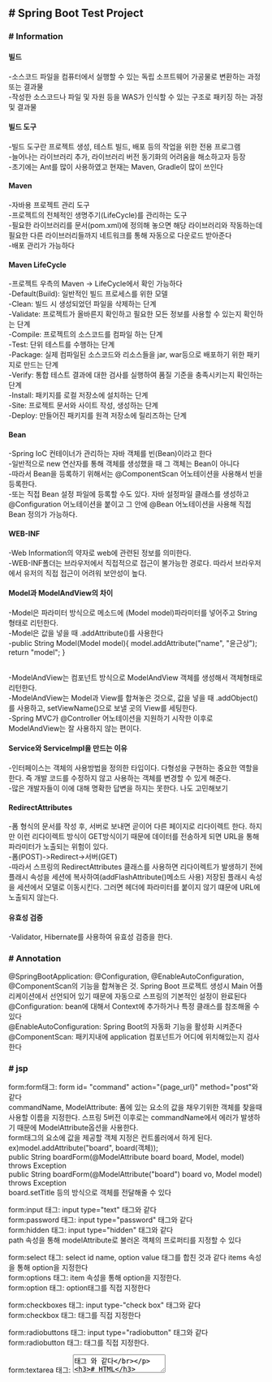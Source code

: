 <h2># Spring Boot Test Project</h2>

<h3># Information</h3>

<h4>빌드</h4>
-소스코드 파일을 컴퓨터에서 실행할 수 있는 독립 소프트웨어 가공물로 변환하는 과정 또는 결과물</br>
-작성한 소스코드나 파일 및 자원 등을 WAS가 인식할 수 있는 구조로 패키징 하는 과정 및 결과물

<h4>빌드 도구</h4>
-빌드 도구란 프로젝트 생성, 테스트 빌드, 배포 등의 작업을 위한 전용 프로그램</br>
-늘어나는 라이브러리 추가, 라이브러리 버전 동기화의 어려움을 해소하고자 등장</br>
-초기에는 Ant를 많이 사용하였고 현재는 Maven, Gradle이 많이 쓰인다</br>

<h4>Maven</h4>
-자바용 프로젝트 관리 도구</br>
-프로젝트의 전체적인 생명주기(LifeCycle)를 관리하는 도구</br>
-필요한 라이브러리를 문서(pom.xml)에 정의해 놓으면 해당 라이브러리와 작동하는데 필요한 다른 라이브러리들까지 네트워크를 통해 자동으로 다운로드 받아준다</br>
-배포 관리가 가능하다</br>

<h4>Maven LifeCycle</h4>
-프로젝트 우측의 Maven -> LifeCycle에서 확인 가능하다</br>
-Default(Build): 일반적인 빌드 프로세스를 위한 모델</br>
-Clean: 빌드 시 생성되었던 파일을 삭제하는 단계</br>
-Validate: 프로젝트가 올바른지 확인하고 필요한 모든 정보를 사용할 수 있는지 확인하는 단계</br>
-Compile: 프로젝트의 소스코드를 컴파일 하는 단계</br>
-Test: 단위 테스트를 수행하는 단계</br>
-Package: 실제 컴파일된 소스코드와 리소스들을 jar, war등으로 배포하기 위한 패키지로 만드는 단계</br>
-Verify: 통합 테스트 결과에 대한 검사를 실행하여 품질 기준을 충족시키는지 확인하는 단계</br>
-Install: 패키지를 로컬 저장소에 설치하는 단계</br>
-Site: 프로젝트 문서와 사이트 작성, 생성하는 단계</br>
-Deploy: 만들어진 패키지를 원격 저장소에 릴리즈하는 단계</br>

<h4>Bean</h4>
-Spring IoC 컨테이너가 관리하는 자바 객체를 빈(Bean)이라고 한다</br>
-일반적으로 new 연산자를 통해 객체를 생성했을 때 그 객체는 Bean이 아니다</br>
-따라서 Bean을 등록하기 위해서는 @ComponentScan 어노테이션을 사용해서 빈을 등록한다.</br>
-또는 직접 Bean 설정 파일에 등록할 수도 있다. 자바 설정파일 클래스를 생성하고 @Configuration 어노테이션을 붙이고 그 안에 @Bean 어노테이션을 사용해 직접 Bean 정의가 가능하다.</br>

<h4>WEB-INF</h4>
-Web Information의 약자로 web에 관련된 정보를 의미한다.</br>
-WEB-INF폴더는 브라우저에서 직접적으로 접근이 불가능한 경로다. 따라서 브라우저에서 유저의 직접 접근이 어려워 보안성이 높다.</br>

<h4>Model과 ModelAndView의 차이</h4>
-Model은 파라미터 방식으로 메소드에 (Model model)파라미터를 넣어주고 String 형태로 리턴한다.</br>
-Model은 값을 넣을 때 .addAttribute()를 사용한다</br>
-public String Model(Model model){ model.addAttribute("name", "윤근상"); return "model"; }</br></br>

-ModelAndView는 컴포넌트 방식으로 ModelAndView 객체를 생성해서 객체형태로 리턴한다.</br>
-ModelAndView는 Model과 View를 합쳐놓은 것으로, 값을 넣을 때 .addObject()를 사용하고, setViewName()으로 보낼 곳의 View를 세팅한다.</br>
-Spring MVC가 @Controller 어노테이션을 지원하기 시작한 이후로 ModelAndView는 잘 사용하지 않는 편이다.</br>

<h4>Service와 ServiceImpl을 만드는 이유</h4>
-인터페이스는 객체의 사용방법을 정의한 타입이다. 다형성을 구현하는 중요한 역할을 한다. 즉 개발 코드를 수정하지 않고 사용하는 객체를 변경할 수 있게 해준다.</br>
-많은 개발자들이 이에 대해 명확한 답변을 하지는 못한다. 나도 고민해보기</br>

<h4>RedirectAttributes</h4>
-폼 형식의 문서를 작성 후, 서버로 보내면 곧이어 다른 페이지로 리다이렉트 한다. 하지만 이런 리다이렉트 방식이 GET방식이기 때문에 데이터를 전송하게 되면 URL을 통해 파라미터가 노출되는 위험이 있다.</br>
-폼(POST)->Redirect->서버(GET)</br>
-따라서 스프링의 RedirectAttributes 클래스를 사용하면 리다이렉트가 발생하기 전에 플래시 속성을 세션에 복사하여(addFlashAttribute()메소드 사용) 저장된 플래시 속성을 세션에서 모델로 이동시킨다. 그러면 헤더에 파라미터를 붙이지 않기 떄문에 URL에 노출되지 않는다.</br>

<h4>유효성 검증</h4>
-Validator, Hibernate를 사용하여 유효성 검증을 한다.</h4>


<h3># Annotation</h3>

@SpringBootApplication: @Configuration, @EnableAutoConfiguration, @ComponentScan의 기능을 합쳐놓은 것. Spring Boot 프로젝트 생성시 Main 어플리케이션에서 선언되어 있기 때문에 자동으로 스프링의 기본적인 설정이 완료된다</br>
@Configuration: bean에 대해서 Context에 추가하거나 특정 클래스를 참조해올 수 있다</br>
@EnableAutoConfiguration: Spring Boot의 자동화 기능을 활성화 시켜준다</br>
@ComponentScan: 패키지내에 application 컴포넌트가 어디에 위치해있는지 검사한다</br>



<h3># jsp</h3>

form:form태그: form id= "command" action="{page_url}" method="post"와 같다</br>
commandName, ModelAttribute: 폼에 있는 요소의 값을 채우기위한 객체를 찾을때 사용할 이름을 지정한다. 스프링 5버전 이후로는 commandName에서 에러가 발생하기 때문에 ModelAttribute옵션을 사용한다.</br>
form태그의 요소에 값을 제공할 객체 지정은 컨트롤러에서 하게 된다.</br> 
ex)model.addAttribute("board", board(객체)); </br>
public String boardForm(@ModelAttribute board board, Model, model) throws Exception</br>
public String boardForm(@ModelAttribute("board") board vo, Model model) throws Exception</br>
board.setTitle 등의 방식으로 객체를 전달해줄 수 있다</br>

form:input 태그: input type="text" 태그와 같다</br>
form:password 태그: input type="password" 태그와 같다</br>
form:hidden 태그: input type="hidden" 태그와 같다</br>
path 속성을 통해 modelAttribute로 불러온 객체의 프로퍼티를 지정할 수 있다</br>

form:select 태그: select id name, option value 태그를 합친 것과 같다 items 속성을 통해 option을 지정한다</br>
form:options 태그: item 속성을 통해 option을 지정한다.</br>
form:option 태그:  option태그를 직접 지정한다</br>

form:checkboxes 태그: input type-"check box" 태그와 같다</br>
form:checkbox 태그: 태그를 직접 지정한다</br>

form:radiobuttons 태그: input type="radiobutton" 태그와 같다</br>
form:radiobutton 태그: 태그를 직접 지정한다.</br>

form:textarea 태그: <textarea>태그 와 같다</br>


<h3># HTML</h3>
-ul: unordered list, 순서 없이 나타내는 리스트</br>
-ol: ordered list, 숫자 순서대로 나타내는 리스트</br>

oracle연결이 안될시
maven 웹 페이지에서 ojdbc7.jar(12.1.0.2.0) 다운 후 WEB-INF/lib에 넣기<br>
maven에 dependency 추가
        <dependency>
            <groupId>oracle.jdbc</groupId>
            <artifactId>OracleDriver</artifactId>
            <version>12.1.0.2.0</version>
            <scope>system</scope>
            <systemPath>${basedir}/src/main/webapp/WEB-INF/lib/ojdbc7.jar</systemPath>
        </dependency>


## ch3.Using Spring Boot

### 3.1. Build System
Dependency 관리를 위해 빌드 도구를 선택한다. 추천하는 도구는 **Maven**과 **Gradle**이 있다.

#### 3.1.1. Maven
        -통합테스트를 실행하기 전에 실행가능한 jar, war를 패키징하고, spring boot 애플리케이션을 
        실행하고, 빌드정보를 생성한다
        -필요한 라이브러리를 특정 문서(pom.xml)에 정의해 놓으면 내가 사용할 라이브러리 뿐만 아니라
        해당 라이브러리가 작동하는데 필요한 다른 라이브러리들까지 관리하여 네트워크를 통해
        자동으로 다운 받는다
        -스프링 부트 의존관계는 org.springframework.boot groupId를 사용한다. 

[참조문서1]: https://goddaehee.tistory.com/199
[참조문서2]: https://docs.spring.io/spring-boot/docs/2.4.0-SNAPSHOT/maven-plugin/reference/htmlsingle/#using
참조
[https://goddaehee.tistory.com/199][참조문서1] </br>
[https://docs.spring.io/spring-boot/docs/2.4.0-SNAPSHOT/maven-plugin/reference/htmlsingle/#using][참조문서2]

#### 3.1.2. Gradle
        -Groovy 기반의 빌드도구이다. Maven의 pom.xml을 Gradle로 변환도 가능하며 Maven의 중앙 저장소도 지원하기 때문에 라이브러리를 모두 그대로 가져다 사용 가능하다
        -compile("org.springframework.boot:groupId)의 형식으로 의존성을 설정한다
        
[참조문서3]: https://docs.spring.io/spring-boot/docs/2.4.0-SNAPSHOT/maven-plugin/reference/htmlsingle/
참조
[https://docs.spring.io/spring-boot/docs/2.4.0-SNAPSHOT/maven-plugin/reference/htmlsingle/][참조문서3]

#### 3.1.3. Ant
        -긴 스크립트 작성을 해야하기 때문에 안쓰는 추세
        
#### 3.1.4. starter
starter 의존성은 spring-boot-starter-* 의 네이밍 구조를 를 갖는다
        
### 3.2. Structuring Your Code
기존의 Spring은 web.xml문서를 통해 메타정보를 활용,

CLI, GUI, NUI
제약사항, 시스템을 설계하거나 구현할 때 관련되는 기술이나 표준, 규정들을 의미한다 개발과 관련된 정책이나, 업무 규칙, 특정 소프트웨어나 프로그램의 사용, 데이터 사용과 관련된 제약 등에 대한 기술 제약사항, 개발할 때 적용할 업무 영역의 표준이나 법규의 표준 적합 제약사항으로 날ㅏ태==

u1개발도구 분류: 화면설계(파워포인트, 스토리보드, 와이어프레임, 목업) 
와이어프레임: 기획 단계에서 페이지 레이아웃이나 화면 이동, 구성요소에 대한 내용을 기술한 문서
스토리보드: 와이어프레임의 내용에 디스크립션 등을 포함한 설계 문서이다.
목업: 설계 단계에서 실제 화면과 같은 형태의 모형이다.
프로토타입: 인터렉션(상호작용)이 포함되어 테스트가 가능한 형태이다.
UI디자인: 화면의 모양이나 기능 등을 표현하는 것이다.
Ui설계서: 웹 사이트의 페이지 구성요소를 기록한 설계도이다. 정적인 형태의 화면 혀태로 와이어프레임이나 목입등을 이용하여 작업한다.

사용성: 특정한 목적을 성취하고자 하는 특정 사용자들에 의해 어떤 제품이 사용될 때와 같은 특정한 맥락의 사용에서의 효과성, 효율성, 만족도에 관한 것이다.
유용성: 사용자가 업무를 수행하는 데 있어 얼마나 정확하게 수행할 수 있는지를 나타내는 것이다.
정보구조: 설계 단계에서 사이트를 구성하는 처리 내용이나 메뉴의 구조를 표현함으로써 사이트의 구조를 파악해 줄 수 있도록 하는 것으로 시미트 맵이라고도 한다.
정보구조를 표현하는 방법에 따라, 계층적 구조, 계열 구조, 그리드 구조, 네트워크 구조비게이션: 네빅
네비게이션: 사용자가 사이트에서 원하는 정보를 찾도록 안내하는 것이다. 사이트맵과 관계가 있고 설계나 구현할 때 사용자가 중심이 되어야 한다, 네비게이션은 메뉴, 버튼, 링크 등으로 구성되며 이들 구성요소는 모든 페이지에서 일관성을 지켜 사용자로 하여금 혼동되지 않도록 하고, 사용자가 직권적으로 자신이 찾고 있는 정보를 알고 찾아간ㄴ 데 도둠을 줄 수 있도록  설계되어야 한다
유스케이스: 사용자 측면에서의 요구사항이며 주로 기능 개선에 대한 내용으로, 사용자가 원하는 목표를 위하여 시스템에서 수행해야하는 내용을 기술한다, 유스케이스에 기록된 내용을 토대로 실제 수행 방법을 구현하게 되다. 사용자에게 있어 외부 시스템이나 서브 시스템과의 의사소통 수단으로 사용된다. 하나의 단위 업무에 대한 독립적인 기능을 수행할 수 있도록 표현한다
UI구현지침 확인
W3C: 월드 와이드 웹을 위한 표준을 개발하고 장려하는 국제적인 컨소시엄 조직으로, W3C의 설립 취지는 웹의 지속적인 성장을 도모하는 프로토콜과 가이드라인을 개발하여 월드 와이드 웹의 모든 잠재력을 이끌어 낸다는 목적에서 찾을 수 있다.
한국형 웹 콘텐츠 접근성 지침: KWCAG, 장애인이 비장애인과 동등하게 웹 콘텐츠에 접근할 수 있도록 웹 콘텐츠를 제작하는 방법에 관하여 기술한 것이다. 웹 콘텐츠 저작자 및 개발자, 웹사이트 설계자 등이 장애인 접근성을 준수하여 콘텐츠를 쉽게 제작할 수 있도록 돕는 지침들을 제공하는 것이 목적이다. 기존의 인터넷 웹 콘텐츠 접근성 지침에 해외 웹 관련 표준 및 기술 동향을 최대한 반영하여 개정한 것ㅇ것이다 해외의 웹 콘텐츠 접근성 가이드라인 2.0을 국내에 맞게 반영한 것이다.
전자정부 웹 표준 준수 지침: 전자정부 웹 사이트 이용자가 특정 운영 체제나 웹 브라우저에 상관없이 접속할 수 있도록 전부에서 전자정부시스템 구축 시 반영해야하는 최소한의 규약을 정의한 것이다.
웹의 3요소: 웹표준, 웹에서 사용되는 기술이나 규칙을 의미하며, 웹사이트를 작성할때 이용하는 HTML, CSS, JavaScript 등에 대한 규정과 다른 기종이나 다른 플랫폼에서도 웹페이지가 구현되도록 제작하는 기법 등을 표함한다. 웹 접근성, 어떠한 사용자(장애인 노인 등), 어떠한 기술 환경에서도 사용자가 전문적인 능력 없이 웹사이트에서 제공하는 모든 정보에 접근할 수 있도록 보장하는 것을 뜻한다. 사용자 웹 접근성이란 모든 사용자가 웹 콘텐츠에 보다 손쉽게 접근할 수 있도록 웹 접근성 지침을 준수하여 설계하고, 실사용성을 고려하여 웹 사이트를 구현하였는지 여부의 수준을 의미한다. 웹호환성, 서비스 이용자 단말기의 하드웨어 및 소프트웨어 환경이 다른 경우에도 동등한 서비스를 제공하는 것을 의미한다.
UI구현
서버와 클라이언트
서버: 클라이언트에게 네트워크를 통해 정보나 서비스를 제공하는 컴퓨터 또는 프로그램이다.
웹서버는 웹 브라우저(클라이언트)로부터 HTTP요청을 받아들이고, HTML문서를 ㅂㄴ환한다. 웹서버의 기능은 HTML, 문서(웹 페이지)를 클라이언트로 전달하는 것이다. HTML 문서(웹 페이지)에는 그림, CSS, 자바스크립트가 포함된다. 콘텐츠 제공뿐 아니라 클라이언트로부터 콘텐츠를 전달 받는 것도 웹 서버의 기능에 속한다. 서버 프로그램의 대표적인 종류에는 Apache, IIS, ngmix, GWS등이 있다.
클라이언트: 네트워크를 통하여 다른 서버 시스템 상의 컴퓨터에 원격 서비스에 접속할 수 있는 응용 프로그램이나 서비스를 클라이언트라고 한다. 웹 브라우저에 URL을 입력하여 그 URL에 해당하는 웹 서버로 웹 페이지에 대한 요청을 전달하는 것이 클라이언트의 기능이다. 클라이언트의 대표적인 종류로는 파이어폭스, 크로 ㅁIE드잉 있다
웹 사이트와 웹 페이지: 웹 사이트는 인터넷 프로토콜 기반의 네트워크에서 URll을 통하여 보이는 웹 페이지들의 의미 있는 묶음이다. 웹페이지는 월드 와이드 웹 상에 있는 개개의 문서를 의미한다. 
HTML: HTML은 마크업 언어로서 웹 페이지를 표현하는 언어이다. <!DOCTYPE html> 웹페이지가 HTML5 문서임을 의미. HTML5에는 반드시 표기해야 함. <html>~</html> HTML문서의 시작과 끝을 의미, <head> ~ </head> 스타일과 스크립트를 선언하는 부분, <title> ~ </title> 브라우저의 제목 표시, <body> ~ </body> 사용자에게 보여주는 실제 내용이 구현되는 부분, HTML의 모든 태그는 시작과 끝 태그로 이루어진다. HTML 태그에는 속성을 지정할 수 있다. 웹 브라우저에 보여지는 내용들을 표현한다. Header, 해당 페이지의 헤더 영역을 지정하고 주로 로고나 회사명, 사이트 맵, 로그인/회원가입 버튼, 검색 버튼 등이 위치한다. Navigation, 본문의 주요 내비게이션(메인 매뉴) 영역을 지정한다. Section, 해당 페이지 콘텐츠 영역을 지정할 때 사용하며 헤더, 푸터 태그와 비교해서 영역을 구분 지정할 때 사용한다. Article, 독립적인 콘텐츠 항목에 대한 영역을 지정할 떄 사용한다. Aside, 본문 내용 이외에 표현하고자 하는 기타 내용이 있을 경우에 영역을 지정할 때 사용하거나 서브 메뉴를 표시하고자 할 때 사용하기도 한다. Footer 본문 내용의  아래에 위치하도록 지정하여 주로 개인정보 보호정채그 회사 주소 등을 작성한다. 
CSS, 웹 페이지 전체의 일관성을 유지할 수 있도록 스타일을 미리 저장해 둔 시트를 의미한다. 웹 페이지를 HTML로만 작성할 경우에는 스타일 변경에 제약이 있으나, 스타일을 미리 저장해 두고 일부 내용이 스타일을 변경할 때 전체 페이지의 내용을 한꺼번에 처리할 수 있어 간편하고 페이지의 일관성을 유지할 수 있다.
CSS는 HTML 문서 내에 작성되거나 외부 파일 형태로 작성 가능하며,  CSS문법은 다음의 예와 같이 구성된다. 선택자는 스타일을 적용하기 위한 대상을 뜻하며, HTML 요소를 사용할 수도 있고 ID나 Class 형태로 정의할 수도 있다. 스타일은 다양한 형태로 지정할 수 있으며 속성:값 형태로 지정한다. 
CSS 선택자, 공용선택자, HTML 요소를 선택자로 하여 스타일을 적용할 수 있으며, 이 경우 해당 HTMl 요소 모두에 스타일이 적용된다. 태그선택자, 지정한 태그에 대하여 스타일이 적용된다. 클래스 선택자, 클래스 선택자를 활용하면 특정 HTML 요소들을 그룹화하여 스타일을 지정하는 것이 가능하다. 아이디 선택자, 특정 ID를 부여하여 ID에 스타일을 지정할 수 있다.
자바스크립트, 자바스크립트는 객체지향의 프로그래밍 언어로서 웹 브라우저에서 주로 사용된다, 자바스크립트를 이용하여 웹 페이지에서 발생하는 사용자 이벤트에 대한 처리가 가능하고, 자바스크립트의 내장 객체를 활용하면 다양한 형태의 웹 페이지를 구현할 수 있다.
자바스크립트느 HTML문서 내에서 <sciprt></script>태그를 통해 작성되고 작성되는 위치는 <head>영역, <body>영역이며 js확장자를 갖는 외부 파일 형태로 작성할 수 있다. 
<script>태그 내부의 자바스크립트 코드는 해당 HTML파일이 로딩될 때 한 번 실행된다. 이런 정적인 코드만을 사용할 경우 사용자 이벤트에 대한 다양한 처리에 어려움이 있으며, 이 때문에 HTML에서는 HTML태그의 여러 속성을 통해 자바스크립트 코드를 처리할 수 있도록 하고 있다. onclick: 버튼과 같은 HMTL의 다양한 폼 요소에서 지원하며 사용자가 해당 요소를 클릭할 때 동작한다. 만일 onclick 핸들러가 false를 반환할 경우에는 해당 요소의 어떠한 기능도 수행하지 않는다. onmousedown, onmouseup, onclick 핸들러오 ㅏ유사하게 동작하지만, 마우스를 누를 때와 놓았을 때를 구분하여 동작할 수 있다는 점이 다르다. onmouseover, onmouseout, 마우스의 포인터가 해당 요소의 위로 올라오거나 벗어날 떄 구동한다 onchange, <input>, <select>, <textarea>요소에서 지원하며 해당 요소의 입력 포커스를 다른 곳으로 이동할 떄 구동한다. onload <body>태그에서 사용되며 해당 페이지와 해당 페이지에 연결된 외부 내용들이 완전히 로딩 되었을 때 구동한다.
DOM과 자바스크립트의 관계, DOM은 자바스크립트에서 HTML 페이지의 요소에 접근하거나 변경할 수 있도록 한다. 웹브라우저는 웹 페이지가 로딩될 때 해당 페이지에 대한 DOM을 생성하며 이 HTMl DOM은 해당 페이지의 요소들을 아래와 같이 계층 구조를 갖는 형태로 나열한다. HTML DOM을 통해 자바스크립트는 다음과 같이 구현할 수 있다. 해당 페이지의 요소 변경이나 추가 삭제 해당 페이지의 요소에 대한 속성 변경이나 추가 해당 페이지의 CSS 변경이나 추가 삭제, 새로운 HTML 이벤트의 생성
UI테스트
사용성테스트, 사용성 테스트 기법은 UI테스트에 대한 보편적인 방법으로, 크게 사용성 테스트에 대한 게획 수립, 사용성 테스트 설계, 사용성 테스트 수행과 결과 검토로 구분하여 진행된다. 사용자의 제품 만족도 제고 제품의 완성까지의 노력 대비 높은 효율성, 개발 생산성 대비 낮은 에러, 쉬운 학습 이해도, 높은 품질의 완성도 상승, 사용자 실수 최소화 등의 효과를 달성할 수 있다.        
특징, 사용자가 웹 사이트를 사용하는 것을 전제로 분석하여 사이트 구성 메뉴의 문제점과 요구사항의 반영 여부를 점검하는 것이다. 웹사이트가 개발된 조건을 바탕으로 사용자가 접근하고 이용하는 측면에서 선호할만한 웹사이트의 기능을 테스트하는 것이다. 사용자의 요구사항에 맞는 웹 사이트를 만들어 내기 위하여 구현 전체 절차에 사용자의 재 요구사항이 반영되도록 하는 것이다.
사용성 테스트의 주의사항, 사용성에만 치중한 나머지 고객의 감성적인 측면에 그칠 수 있다. 기본 기능이 정확히 구현되었는지 검사하는 기본적인 기능 테스트에 대한 누락이 발생하지 않도록 주의한다. 테스트에 참여하는 인원이 자율적으로 테스트할 수 있는 환경이어야 좋은 품질 보장이 가능하다. 테스트할 때 자세한 기능 설명, 구현 방법에 대해서 충분한 테스트가 가능하도록 제공되어야 한다. 테스트가 오랜 시간 진행될 경우 중간에 어떤 사유에서 지연되는지 체크해야 한다.        
사용성 테스트 과정, 계획 수립, 목적 평가 내용 분석 사용 환경 사용자 등을 분석한다. 테스트 설계, 진행 절차 작성, 테스트 참가자 결정, 테스트 항목의 평가 방향 결정, 다양한 평가 방법으로 설계한다. 테스트 실행 설계된 진행 절차대로 진행한다. 결과 보고서 작성, 평가에 사용된 데이터를 분류하고 분석하며 결과를 통해 문제점을 분석한 후 수정에 필요한 의견을 포함하여 보고서를 작성함으로써 피드백을 통해 오류를 수정하도록 한다.
테스트 케이스의 작성, 테스트 케이스는 어떤 실행 환경에서 어떤 입력 값들을 부여하여 원하는 결과가 정확히 나오는지를 판단할 수 있도록 작성한다.
유효성 검사, HTML 문서 작성 후 문법 등 지켜야 할 많은 규칙들이 있다. HTML의 문법은 생각보다 복잡해서 완전히 외우기 쉽지 않고 익숙해진 후에도 간혹 실수를 하게 된다. 따라서 가장 좋은 방법은 유효성 검사 프로그램을 사용하여 자신이 작성하고 있는 HTML 문서를 최대한 자주 검사하는 것이다.        






















